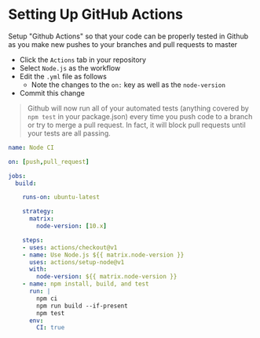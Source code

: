 # Setting Up GitHub Actions

Setup "Github Actions" so that your code can be properly tested in Github as you make new pushes to your branches and pull requests to master

- Click the `Actions` tab in your repository
- Select `Node.js` as the workflow
- Edit the `.yml` file as follows
  - Note the changes to the `on:` key as well as the  `node-version`
- Commit this change

> Github will now run all of your automated tests (anything covered by `npm test` in your package.json) every time you push code to a branch or try to merge a pull request. In fact, it will block pull requests until your tests are all passing.

```yml
name: Node CI

on: [push,pull_request]

jobs:
  build:

    runs-on: ubuntu-latest

    strategy:
      matrix:
        node-version: [10.x]

    steps:
    - uses: actions/checkout@v1
    - name: Use Node.js ${{ matrix.node-version }}
      uses: actions/setup-node@v1
      with:
        node-version: ${{ matrix.node-version }}
    - name: npm install, build, and test
      run: |
        npm ci
        npm run build --if-present
        npm test
      env:
        CI: true
```

### 